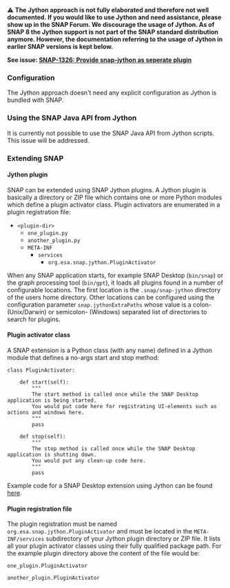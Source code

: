 ⚠ **The Jython approach is not fully elaborated and therefore not well documented. If you would like to use 
Jython and need assistance, please show up in the SNAP Forum. We discourage the usage of Jython. As of SNAP 8 
the Jython support is not part of the SNAP standard distribution anymore. However, the documentation 
referring to the usage of Jython in earlier SNAP versions is kept below.**

**See issue: [SNAP-1326: Provide snap-jython as seperate plugin](https://senbox.atlassian.net/browse/SNAP-1326)**

### Configuration

The Jython approach doesn't need any explicit configuration as Jython is bundled with SNAP.

### Using the SNAP Java API from Jython

It is currently not possible to use the SNAP Java API from Jython scripts. This issue will be addressed.
️
### Extending SNAP

#### Jython plugin

SNAP can be extended using SNAP Jython plugins. A Jython plugin is basically a directory or ZIP file which 
contains one or more Python modules which define a plugin activator class. Plugin activators are enumerated 
in a plugin registration file:

* `<plugin-dir>`
  * `one_plugin.py`
  * `another_plugin.py`
  * `META-INF`
    * `services`
      * `org.esa.snap.jython.PluginActivator`

When any SNAP application starts, for example SNAP Desktop (`bin/snap`) or the graph processing tool (`bin/gpt`), 
it loads all plugins found in a number of configurable locations. The first location is the `.snap/snap-jython`
directory of the users home directory. Other locations can be configured using the configuration parameter
`snap.jythonExtraPaths` whose value is a colon- (Unix/Darwin) or semicolon- (Windows) separated list of 
directories to search for plugins.

#### Plugin activator class

A SNAP extension is a Python class (with any name) defined in a Jython module that defines a no-args start 
and stop method:

```
class PluginActivator:

    def start(self):
        """ 
        The start method is called once while the SNAP Desktop application is being started. 
        You would put code here for registrating UI-elements such as actions and windows here.
        """
        pass
    
    def stop(self):
        """ 
        The stop method is called once while the SNAP Desktop application is shutting down. 
        You would put any clean-up code here.
        """
        pass
```

Example code for a SNAP Desktop extension using Jython 
can be found [here](https://github.com/senbox-org/snap-examples/tree/master/snap-jython-examples/snap-desktop-plugins).

#### Plugin registration file

The plugin registration must be named `org.esa.snap.jython.PluginActivator` and must be located in 
the `META-INF/services` subdirectory of your Jython plugin directory or ZIP file. It lists all your plugin 
activator classes using their fully qualified package path. For the example plugin directory above the 
content of the file would be:

`one_plugin.PluginActivator`

`another_plugin.PluginActivator`